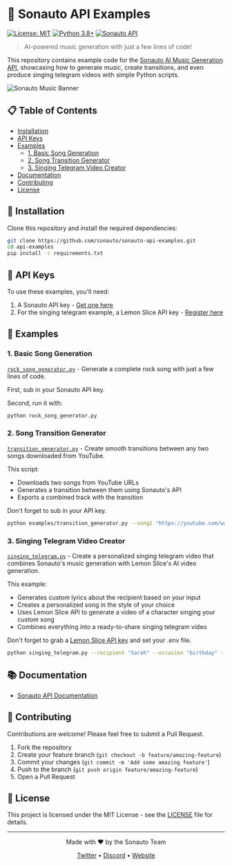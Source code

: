 
# 🎵 Sonauto API Examples

[![License: MIT](https://img.shields.io/badge/License-MIT-yellow.svg)](https://opensource.org/licenses/MIT)
[![Python 3.8+](https://img.shields.io/badge/python-3.8+-blue.svg)](https://www.python.org/downloads/)
[![Sonauto API](https://img.shields.io/badge/Sonauto-API-ff69b4.svg)](https://sonauto.ai)

> AI-powered music generation with just a few lines of code!

This repository contains example code for the [Sonauto AI Music Generation API](https://sonauto.ai), showcasing how to generate music, create transitions, and even produce singing telegram videos with simple Python scripts.

![Sonauto Music Banner](https://placekitten.com/1200/300)

## 📋 Table of Contents

- [Installation](#installation)
- [API Keys](#api-keys)
- [Examples](#examples)
  - [1. Basic Song Generation](#1-basic-song-generation)
  - [2. Song Transition Generator](#2-song-transition-generator)
  - [3. Singing Telegram Video Creator](#3-singing-telegram-video-creator)
- [Documentation](#documentation)
- [Contributing](#contributing)
- [License](#license)

## 🔧 Installation

Clone this repository and install the required dependencies:

```bash
git clone https://github.com/sonauto/sonauto-api-examples.git
cd api-examples
pip install -r requirements.txt
```

## 🔑 API Keys

To use these examples, you'll need:

1. A Sonauto API key - [Get one here](https://sonauto.ai/developers)
2. For the singing telegram example, a Lemon Slice API key - [Register here](https://lemonslice.com)


## 🚀 Examples

### 1. Basic Song Generation

[`rock_song_generator.py`](examples/rock_song_generator.py) - Generate a complete rock song with just a few lines of code.

First, sub in your Sonauto API key.

Second, run it with:

```bash
python rock_song_generator.py
```

### 2. Song Transition Generator

[`transition_generator.py`](examples/transition_generator.py) - Create smooth transitions between any two songs downloaded from YouTube.

This script:
- Downloads two songs from YouTube URLs
- Generates a transition between them using Sonauto's API
- Exports a combined track with the transition

Don't forget to sub in your API key.

```bash
python examples/transition_generator.py --song1 "https://youtube.com/watch?v=dQw4w9WgXcQ" --song2 "https://youtube.com/watch?v=y6120QOlsfU" --transition-length 15
```

### 3. Singing Telegram Video Creator

[`singing_telegram.py`](examples/singing_telegram.py) - Create a personalized singing telegram video that combines Sonauto's music generation with Lemon Slice's AI video generation.

This example:
- Generates custom lyrics about the recipient based on your input
- Creates a personalized song in the style of your choice
- Uses Lemon Slice API to generate a video of a character singing your custom song
- Combines everything into a ready-to-share singing telegram video

Don't forget to grab a [Lemon Slice API key](https://lemonslice.com/developer) and set your .env file.

```bash
python singing_telegram.py --recipient "Sarah" --occasion "birthday" --message "she is turning 30 and loves hiking" --style "pop"
```

## 📚 Documentation

- [Sonauto API Documentation](https://sonauto.ai/developers)

## 🤝 Contributing

Contributions are welcome! Please feel free to submit a Pull Request.

1. Fork the repository
2. Create your feature branch (`git checkout -b feature/amazing-feature`)
3. Commit your changes (`git commit -m 'Add some amazing feature'`)
4. Push to the branch (`git push origin feature/amazing-feature`)
5. Open a Pull Request

## 📄 License

This project is licensed under the MIT License - see the [LICENSE](LICENSE) file for details.

---

<p align="center">Made with ❤️ by the Sonauto Team</p>

<p align="center">
  <a href="https://x.com/SonautoAI">Twitter</a> •
  <a href="https://discord.gg/pfXar3ChH8">Discord</a> •
  <a href="https://sonauto.ai">Website</a>
</p>